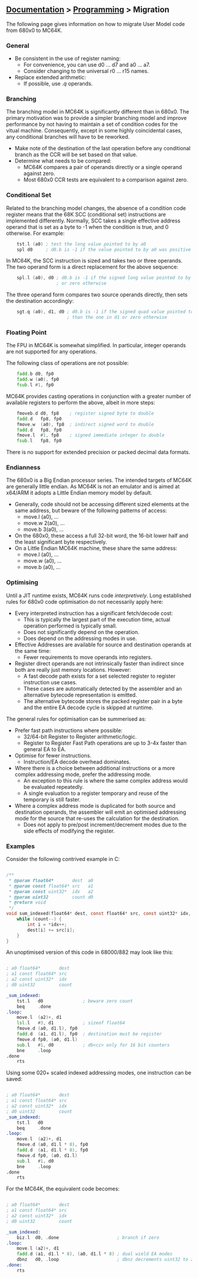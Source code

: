 ## [Documentation](../README.md) > [Programming](./README.md) > Migration

The following page gives information on how to migrate User Model code from 680x0 to MC64K.

### General

* Be consistent in the use of register naming:
    - For convenience, you can use d0 ... d7 and a0 ... a7.
    - Consider changing to the universal r0 ... r15 names.
* Replace extended arithmetic:
    - If possible, use _.q_ operands.

### Branching

The branching model in MC64K is significantly different than in 680x0. The primary motivation was to provide a simpler branching model and improve performance by not having to maintain a set of condition codes for the vitual machine. Consequently, except in some highly coincidental cases, any conditional branches will have to be reworked.

* Make note of the destination of the last operation before any conditional branch as the CCR will be set based on that value.
* Determine what needs to be compared:
   - MC64K compares a pair of operands directly or a single operand against zero.
   - Most 680x0 CCR tests are equivalent to a comparison against zero.

### Conditional Set

Related to the branching model changes, the absence of a condition code register means that the 68K SCC (conditional set) instructions are implemented differently. Normally, SCC takes a single effective address operand that is set as a byte to -1 when the condition is true, and 0 otherwise. For example:

```asm
    tst.l (a0) ; test the long value pointed to by a0
    spl d0     ; d0.b is -1 if the value pointed to by a0 was positive or zero otherwise
```

In MC64K, the SCC instruction is sized and takes two or three operands. The two operand form is a direct replacement for the above sequence:

```asm
    spl.l (a0), d0 ; d0.b is -1 if the signed long value pointed to by a0 is positive
                   ; or zero otherwise
```

The three operand form compares two source operands directly, then sets the destination accordingly:

```asm
    sgt.q (a0), d1, d0 ; d0.b is -1 if the signed quad value pointed to by a0 is greater
                       ; than the one in d1 or zero otherwise
```

### Floating Point

The FPU in MC64K is somewhat simplified. In particular, integer operands are not supported for any operations.

The following class of operations are not possible:

```asm
    fadd.b d0, fp0
    fadd.w (a0), fp0
    fsub.l #1, fp0
```

MC64K provides casting operations in conjunction with a greater number of available registers to perform the above, albeit in more steps:

```asm
    fmoveb.d d0, fp8    ; register signed byte to double
    fadd.d   fp8, fp0
    fmove.w  (a0), fp8  ; indirect signed word to double
    fadd.d   fp8, fp0
    fmove.l  #1, fp8    ; signed immediate integer to double
    fsub.l   fp8, fp0
```

There is no support for extended precision or packed decimal data formats.

### Endianness

The 680x0 is a Big Endian processor series. The intended targets of MC64K are generally little endian. As MC64K is not an emulator and is aimed at x64/ARM it adopts a Little Endian memory model by default.

* Generally, code should not be accessing different sized elements at the same address, but beware of the following patterns of access:
    - move.l (a0), ...
    - move.w 2(a0), ...
    - move.b 3(a0), ...
* On the 680x0, these access a full 32-bit word, the 16-bit lower half and the least significant byte respectively.
* On a Little Endian MC64K machine, these share the same address:
    - move.l (a0), ...
    - move.w (a0), ...
    - move.b (a0), ...

### Optimising

Until a JIT runtime exists, MC64K runs code _interpretively_. Long established rules for 680x0 code optimisation do not necessarily apply here:

* Every interpreted instruction has a significant fetch/decode cost:
    - This is typically the largest part of the execution time, actual operation performed is typically small.
    - Does not significantly depend on the operation.
    - Does depend on the addressing modes in use.
* Effective Addresses are available for source and destination operands at the same time:
    - Fewer requirements to move operands into registers.
* Register direct operands are not intrinsically faster than indirect since both are really just memory locations. However:
    - A fast decode path exists for a set selected register to register instruction use cases.
    - These cases are automatically detected by the assembler and an alternative bytecode representation is emitted.
    - The alternative bytecode stores the packed register pair in a byte and the entire EA decode cycle is skipped at runtime.

The general rules for optimisation can be summerised as:
* Prefer fast path instructions where possible:
    - 32/64-bit Register to Register arithmetic/logic.
    - Register to Register Fast Path operations are up to 3-4x faster than general EA to EA.
* Optimise for fewer instructions.
    - Instruction/EA decode overhead dominates.
* Where there is a choice between additional instructions or a more complex addressing mode, prefer the addressing mode.
    - An exception to this rule is where the same complex address would be evaluated repeatedly.
    - A single evaluation to a register temporary and reuse of the temporary is still faster.
* Where a complex address mode is duplicated for both source and destination operands, the assembler will emit an optimised addressing mode for the source that re-uses the calculation for the destination.
    - Does not apply to pre/post increment/decrement modes due to the side effects of modifying the register.

### Examples

Consider the following contrived example in C:

```c

/**
 * @param float64*       dest  a0
 * @param const float64* src   a1
 * @param const uint32*  idx   a2
 * @param uint32         count d0
 * @return void
 */
void sum_indexed(float64* dest, const float64* src, const uint32* idx, uint32 count) {
    while (count--) {
        int i = *idx++;
        dest[i] += src[i];
    }
}
```

An unoptimised version of this code in 68000/882 may look like this:

```asm

; a0 float64*       dest
; a1 const float64* src
; a2 const uint32*  idx
; d0 uint32         count

_sum_indexed:
    tst.l   d0               ; beware zero count
    beq     .done
.loop:
    move.l  (a2)+, d1
    lsl.l   #3, d1           ; sizeof float64
    fmove.d (a0, d1.l), fp0
    fadd.d  (a1, d1.l), fp0  ; destination must be register
    fmove.d fp0, (a0, d1.l)
    sub.l   #1, d0           ; db<cc> only for 16 bit counters
    bne     .loop
.done
    rts
```
Using some 020+ scaled indexed addressing modes, one instruction can be saved:

```asm

; a0 float64*       dest
; a1 const float64* src
; a2 const uint32*  idx
; d0 uint32         count
_sum_indexed:
    tst.l   d0
    beq     .done
.loop:
    move.l  (a2)+, d1
    fmove.d (a0, d1.l * 8), fp0
    fadd.d  (a1, d1.l * 8), fp0
    fmove.d fp0, (a0, d1.l)
    sub.l   #1, d0
    bne     .loop
.done
    rts
```

For the MC64K, the equivalent code becomes:

```asm

; a0 float64*       dest
; a1 const float64* src
; a2 const uint32*  idx
; d0 uint32         count

_sum_indexed:
    biz.l  d0, .done                      ; branch if zero
.loop:
    move.l (a2)+, d1
    fadd.d (a1, d1.l * 8), (a0, d1.l * 8) ; dual wield EA modes
    dbnz   d0, .loop                      ; dbnz decrements uint32 to zero
.done:
    rts
```
